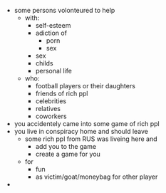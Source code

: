 - some persons volonteured to help
  - with:
    - self-esteem
    - adiction of
      - porn
      - sex
    - sex
    - childs
    - personal life
  - who:
    - football players or their daughters
    - friends of rich ppl
    - celebrities
    - relatives
    - coworkers
- you accidentely came into some game of rich ppl
- you live in conspiracy home and should leave
  - some rich ppl from RUS was liveing here and
    - add you to the game
    - create a game for you
  - for
    - fun
    - as victim/goat/moneybag for other player
-
